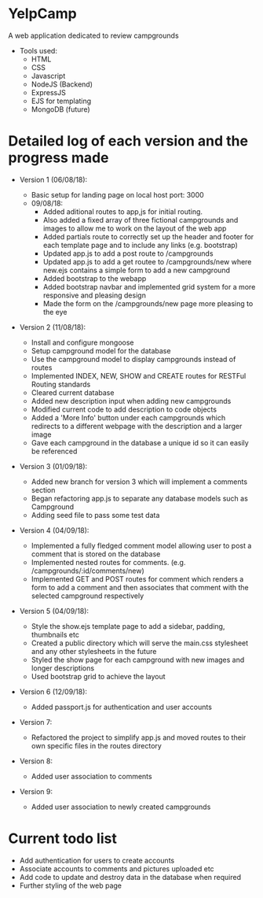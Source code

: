 # YelpCamp
A web application dedicated to review campgrounds

- Tools used:
   * HTML
   * CSS
   * Javascript
   * NodeJS (Backend)
   * ExpressJS
   * EJS for templating
   * MongoDB (future)

# Detailed log of each version and the progress made

- Version 1 (06/08/18):
   - Basic setup for landing page on local host port: 3000
   - 09/08/18:
      - Added aditional routes to app,js for initial routing.
      - Also added a fixed array of three fictional campgrounds and images to allow me to work on the layout of the web app
      - Added partials route to correctly set up the header and footer for each template page and to include any links (e.g. bootstrap)
      - Updated app.js to add a post route to /campgrounds
      - Updated app.js to add a get routee to /campgrounds/new where new.ejs contains a simple form to add a new campground
      - Added bootstrap to the webapp
      - Added bootstrap navbar and implemented grid system for a more responsive and pleasing design
      - Made the form on the /campgrounds/new page more pleasing to the eye

- Version 2 (11/08/18):
   - Install and configure mongoose
   - Setup campground model for the database
   - Use the campground model to display campgrounds instead of routes
   - Implemented INDEX, NEW, SHOW and CREATE routes for RESTFul Routing standards
   - Cleared current database
   - Added new description input when adding new campgrounds
   - Modified current code to add description to code objects
   - Added a 'More Info' button under each campgrounds which redirects to a different webpage with the description and a larger image
   - Gave each campground in the database a unique id so it can easily be referenced

- Version 3 (01/09/18):
   - Added new branch for version 3 which will implement a comments section
   - Began refactoring app.js to separate any database models such as Campground
   - Adding seed file to pass some test data

- Version 4 (04/09/18):
   - Implemented a fully fledged comment model allowing user to post a comment that is stored on the database
   - Implemented nested routes for comments. (e.g. /campgrounds/:id/comments/new)
   - Implemented GET and POST routes for comment which renders a form to add a comment and then associates that comment with the selected campground respectively

- Version 5 (04/09/18):
   - Style the show.ejs template page to add a sidebar, padding, thumbnails etc
   - Created a public directory which will serve the main.css stylesheet and any other stylesheets in the future
   - Styled the show page for each campground with new images and longer descriptions
   - Used bootstrap grid to achieve the layout

- Version 6 (12/09/18):
   - Added passport.js for authentication and user accounts

- Version 7:
   - Refactored the project to simplify app.js and moved routes to their own specific files in the routes directory

- Version 8:
   - Added user association to comments

- Version 9:
   - Added user association to newly created campgrounds

# Current todo list
* Add authentication for users to create accounts
* Associate accounts to comments and pictures uploaded etc
* Add code to update and destroy data in the database when required
* Further styling of the web page
